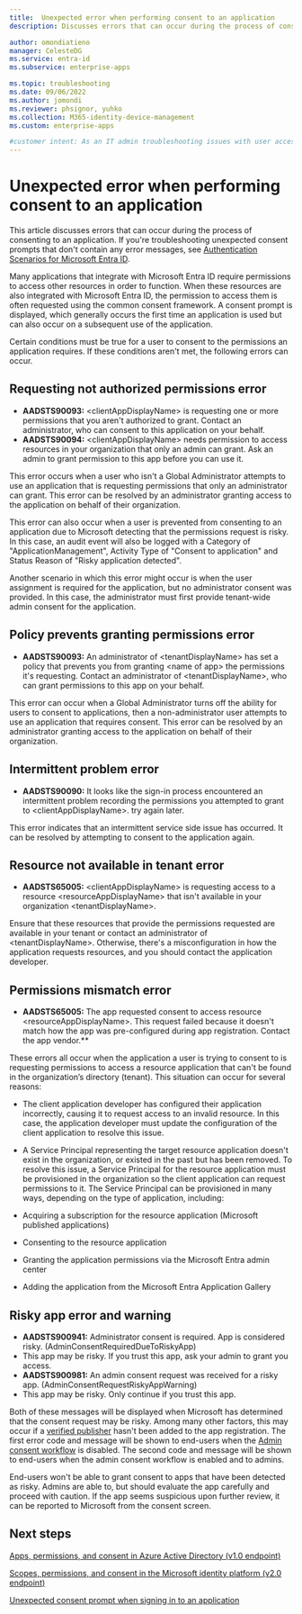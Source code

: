 ```yaml
---
title:  Unexpected error when performing consent to an application
description: Discusses errors that can occur during the process of consenting to an application and what you can do about them

author: omondiatieno
manager: CelesteDG
ms.service: entra-id
ms.subservice: enterprise-apps

ms.topic: troubleshooting
ms.date: 09/06/2022
ms.author: jomondi
ms.reviewer: phsignor, yuhko
ms.collection: M365-identity-device-management
ms.custom: enterprise-apps

#customer intent: As an IT admin troubleshooting issues with user access to Microsoft applications, I want to understand and troubleshoot errors that occur during the process of consenting to an application, so that I can successfully grant the necessary permissions and access the application.
---
```


# Unexpected error when performing consent to an application

This article discusses errors that can occur during the process of consenting to an application. If you're troubleshooting unexpected consent prompts that don't contain any error messages, see [Authentication Scenarios for Microsoft Entra ID](~/identity-platform/authentication-vs-authorization.md).

Many applications that integrate with Microsoft Entra ID require permissions to access other resources in order to function. When these resources are also integrated with Microsoft Entra ID, the permission to access them is often requested using the common consent framework. A consent prompt is displayed, which generally occurs the first time an application is used but can also occur on a subsequent use of the application.

Certain conditions must be true for a user to consent to the permissions an application requires. If these conditions aren't met, the following errors can occur.

## Requesting not authorized permissions error

* **AADSTS90093:** &lt;clientAppDisplayName&gt; is requesting one or more permissions that you aren't authorized to grant. Contact an administrator, who can consent to this application on your behalf.
* **AADSTS90094:** &lt;clientAppDisplayName&gt; needs permission to access resources in your organization that only an admin can grant. Ask an admin to grant permission to this app before you can use it.

This error occurs when a user who isn't a Global Administrator attempts to use an application that is requesting permissions that only an administrator can grant. This error can be resolved by an administrator granting access to the application on behalf of their organization.

This error can also occur when a user is prevented from consenting to an application due to Microsoft detecting that the permissions request is risky. In this case, an audit event will also be logged with a Category of "ApplicationManagement", Activity Type of "Consent to application" and Status Reason of "Risky application detected".

Another scenario in which this error might occur is when the user assignment is required for the application, but no administrator consent was provided. In this case, the administrator must first provide tenant-wide admin consent for the application.

## Policy prevents granting permissions error

* **AADSTS90093:** An administrator of &lt;tenantDisplayName&gt; has set a policy that prevents you from granting &lt;name of app&gt; the permissions it's requesting. Contact an administrator of &lt;tenantDisplayName&gt;, who can grant permissions to this app on your behalf.

This error can occur when a Global Administrator turns off the ability for users to consent to applications, then a non-administrator user attempts to use an application that requires consent. This error can be resolved by an administrator granting access to the application on behalf of their organization.

## Intermittent problem error

* **AADSTS90090:** It looks like the sign-in process encountered an intermittent problem recording the permissions you attempted to grant to &lt;clientAppDisplayName&gt;. try again later.

This error indicates that an intermittent service side issue has occurred. It can be resolved by attempting to consent to the application again.



## Resource not available in tenant error

* **AADSTS65005:** &lt;clientAppDisplayName&gt; is requesting access to a resource &lt;resourceAppDisplayName&gt; that isn't available in your organization &lt;tenantDisplayName&gt;.

Ensure that these resources that provide the permissions requested are available in your tenant or contact an administrator of &lt;tenantDisplayName&gt;. Otherwise, there's a misconfiguration in how the application requests resources, and you should contact the application developer.

## Permissions mismatch error

* **AADSTS65005:** The app requested consent to access resource &lt;resourceAppDisplayName&gt;. This request failed because it doesn't match how the app was pre-configured during app registration. Contact the app vendor.**

These errors all occur when the application a user is trying to consent to is requesting permissions to access a resource application that can't be found in the organization’s directory (tenant). This situation can occur for several reasons:

* The client application developer has configured their application incorrectly, causing it to request access to an invalid resource. In this case, the application developer must update the configuration of the client application to resolve this issue.

* A Service Principal representing the target resource application doesn't exist in the organization, or existed in the past but has been removed. To resolve this issue, a Service Principal for the resource application must be provisioned in the organization so the client application can request permissions to it. The Service Principal can be provisioned in many ways, depending on the type of application, including:

* Acquiring a subscription for the resource application (Microsoft published applications)

* Consenting to the resource application

* Granting the application permissions via the Microsoft Entra admin center

* Adding the application from the Microsoft Entra Application Gallery

## Risky app error and warning

* **AADSTS900941:** Administrator consent is required. App is considered risky. (AdminConsentRequiredDueToRiskyApp)
* This app may be risky. If you trust this app, ask your admin to grant you access.
* **AADSTS900981:** An admin consent request was received for a risky app. (AdminConsentRequestRiskyAppWarning)
* This app may be risky. Only continue if you trust this app.

Both of these messages will be displayed when Microsoft has determined that the consent request may be risky. Among many other factors, this may occur if a [verified publisher](~/identity-platform/publisher-verification-overview.md) hasn't been added to the app registration. The first error code and message will be shown to end-users when the [Admin consent workflow](configure-admin-consent-workflow.md) is disabled. The second code and message will be shown to end-users when the admin consent workflow is enabled and to admins.

End-users won't be able to grant consent to apps that have been detected as risky. Admins are able to, but should evaluate the app carefully and proceed with caution. If the app seems suspicious upon further review, it can be reported to Microsoft from the consent screen.

## Next steps

[Apps, permissions, and consent in Azure Active Directory (v1.0 endpoint)](~/identity-platform/quickstart-register-app.md)<br>

[Scopes, permissions, and consent in the Microsoft identity platform (v2.0 endpoint)](~/identity-platform/permissions-consent-overview.md)

[Unexpected consent prompt when signing in to an application](application-sign-in-unexpected-user-consent-prompt.md)
